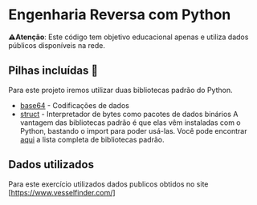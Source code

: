 # Engenharia Reversa com Python
:warning:**Atenção**: Este código tem objetivo educacional apenas e utiliza dados públicos disponíveis na rede. 

## Pilhas incluídas :battery:
Para este projeto iremos utilizar duas bibliotecas padrão do Python.
- [base64](https://docs.python.org/pt-br/3/library/base64.html) - Codificações de dados
- [struct](https://docs.python.org/pt-br/3/library/struct.html) - Interpretador de bytes como pacotes de dados binários
A vantagem das bibliotecas padrão é que elas vêm instaladas com o Python, bastando o import para poder usá-las.
Você pode encontrar [aqui](https://docs.python.org/pt-br/3/library/index.html) a lista completa de bibliotecas padrão.

## Dados utilizados
Para este exercício utilizados dados publicos obtidos no site [https://www.vesselfinder.com/]

